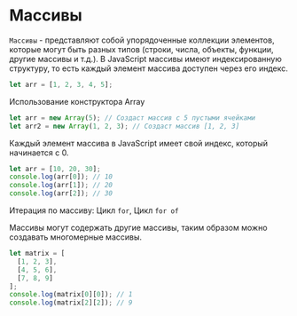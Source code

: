# Массивы 
`Массивы` - представляют собой упорядоченные коллекции элементов, которые могут быть разных типов (строки, числа, объекты, функции, другие массивы и т.д.). В JavaScript массивы имеют индексированную структуру, то есть каждый элемент массива доступен через его индекс.
```js
let arr = [1, 2, 3, 4, 5];
```

Использование конструктора Array
```js
let arr = new Array(5); // Создаст массив с 5 пустыми ячейками
let arr2 = new Array(1, 2, 3); // Создаст массив [1, 2, 3]
```

Каждый элемент массива в JavaScript имеет свой индекс, который начинается с 0.
```js
let arr = [10, 20, 30];
console.log(arr[0]); // 10
console.log(arr[1]); // 20
console.log(arr[2]); // 30
```

Итерация по массиву: Цикл `for`, Цикл `for of`

Массивы могут содержать другие массивы, таким образом можно создавать многомерные массивы.
```js
let matrix = [
  [1, 2, 3],
  [4, 5, 6],
  [7, 8, 9]
];
console.log(matrix[0][0]); // 1
console.log(matrix[2][2]); // 9
```
